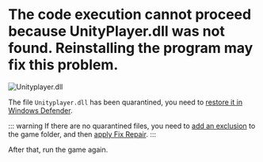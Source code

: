 # The code execution cannot proceed because UnityPlayer.dll was not found. Reinstalling the program may fix this problem.

![Unityplayer.dll](/en/assets/errors/unityplayer.dll.png)

The file `Unityplayer.dll` has been quarantined, you need to [restore it in Windows Defender](/en/restore-files.md).

::: warning If there are no quarantined files, you need to [add an exclusion](/en/add-exclusion.md) to the game folder, and then [apply Fix Repair](/en/fix-repair.md).
:::

After that, run the game again.